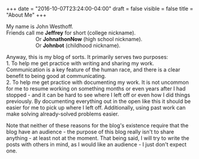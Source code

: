 +++
date = "2016-10-07T23:24:00-04:00"
draft = false
visible = false
title = "About Me"
+++

My name is John Westhoff.  
Friends call me **Jeffrey** for short (college nickname).  
&nbsp;&nbsp;&nbsp;&nbsp;&nbsp;&nbsp;&nbsp;&nbsp;&nbsp;&nbsp;&nbsp;&nbsp;&nbsp;&nbsp;&nbsp;
&nbsp;&nbsp;&nbsp;
Or **JohnathonNow** (high school nickname).  
&nbsp;&nbsp;&nbsp;&nbsp;&nbsp;&nbsp;&nbsp;&nbsp;&nbsp;&nbsp;&nbsp;&nbsp;&nbsp;&nbsp;&nbsp;
&nbsp;&nbsp;&nbsp;
Or **Johnbot** (childhood nickname).  

Anyway, this is my blog of sorts. It primarily serves two purposes:  
    1. To help me get practice with writing and sharing my work.
Communication is a key feature of the human race, and there is a clear
benefit to being good at communicating.  
    2. To help me get practice with documenting my work.
It is not uncommon for me to resume working on something months or even years after
I had stopped - and it can be hard to see where I left off or even how I did things
previously. By documenting everything out in the open like this it should be easier
for me to pick up where I left off. Additionally, using past work can make solving
already-solved problems easier.  

Note that neither of these reasons for the blog's existence require that the blog
have an audience - the purpose of this blog really isn't to share anything - at 
least not at the moment. That being said, I will try to write the posts with
others in mind, as I would like an audience - I just don't expect one.  

